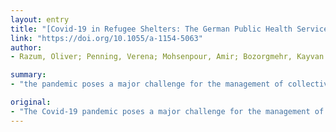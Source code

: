 ```yaml
---
layout: entry
title: "[Covid-19 in Refugee Shelters: The German Public Health Service Needs Strengthening Now]"
link: "https://doi.org/10.1055/a-1154-5063"
author:
- Razum, Oliver; Penning, Verena; Mohsenpour, Amir; Bozorgmehr, Kayvan

summary:
- "the pandemic poses a major challenge for the management of collective accommodation centres for refugees. The often-overcrowded facilities hinder satisfactory implementation of social distancing and hygiene practices. German Public Health Service (OGD) plays a vital role in the current Covid-19 pandemie. Refugees, their housing situation and their access to health care need to be included in Pandemic plans."

original:
- "The Covid-19 pandemic poses a major challenge for the management of collective accommodation centres for refugees. The often-overcrowded facilities hinder satisfactory implementation of social distancing and hygiene practices. Adequate information policies as well as a rapid, efficient management of suspected and confirmed Covid-19 cases are essential. However, scientific evidence on this is largely lacking. Besides partially implemented approaches, such as isolation areas or cluster quarantine, plans to evacuate overcrowded facilities should also be considered. The German Public Health Service (OGD) plays a vital role in the current Covid-19 pandemic. In order to fulfil their routine tasks of infection control and support health services management for refugee accommodation centres, the OGD urgently needs to be strengthened in terms of personnel and material. Additionally, means for a rapid exchange of best practice examples of Covid-19 interventions across federal states as well as collaborative structures and capacity within the OGD for accompanying operational research are needed. Refugees, their housing situation and their access to health care need to be included in pandemic plans. Only an integrative health care system can achieve regional and international targets for the control of Covid-19 and other infectious diseases."
---
```


